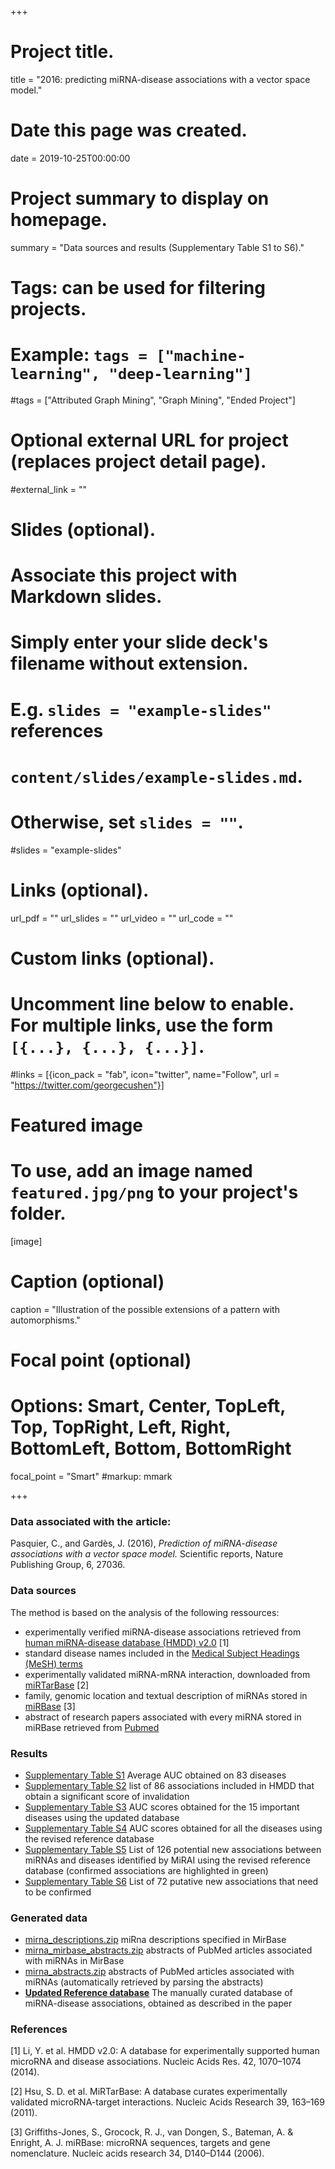 +++
# Project title.
title = "2016: predicting miRNA-disease associations with a vector space model."

# Date this page was created.
date = 2019-10-25T00:00:00

# Project summary to display on homepage.
summary = "Data sources and results (Supplementary Table S1 to S6)."

# Tags: can be used for filtering projects.
# Example: `tags = ["machine-learning", "deep-learning"]`
#tags = ["Attributed Graph Mining", "Graph Mining", "Ended Project"]

# Optional external URL for project (replaces project detail page).
#external_link = ""

# Slides (optional).
#   Associate this project with Markdown slides.
#   Simply enter your slide deck's filename without extension.
#   E.g. `slides = "example-slides"` references 
#   `content/slides/example-slides.md`.
#   Otherwise, set `slides = ""`.
#slides = "example-slides"

# Links (optional).
url_pdf = ""
url_slides = ""
url_video = ""
url_code = ""

# Custom links (optional).
#   Uncomment line below to enable. For multiple links, use the form `[{...}, {...}, {...}]`.
#links = [{icon_pack = "fab", icon="twitter", name="Follow", url = "https://twitter.com/georgecushen"}]

# Featured image
# To use, add an image named `featured.jpg/png` to your project's folder. 
[image]
  # Caption (optional)
  caption = "Illustration of the possible extensions of a pattern with automorphisms."
  
  # Focal point (optional)
  # Options: Smart, Center, TopLeft, Top, TopRight, Left, Right, BottomLeft, Bottom, BottomRight
  focal_point = "Smart"
#markup: mmark

+++

### Data associated with the article:

Pasquier, C., and Gardès, J. (2016), *Prediction of miRNA-disease associations with a vector space model.* Scientific reports, Nature Publishing Group, 6, 27036.

### Data sources ###

The method is based on the analysis of the following ressources:

* experimentally verified miRNA-disease associations retrieved from [human miRNA-disease database (HMDD) v2.0](http://www.cuilab.cn/hmdd) [1]
* standard disease names included in the [Medical Subject Headings (MeSH) terms](https://www.ncbi.nlm.nih.gov/mesh)
* experimentally validated miRNA-mRNA interaction, downloaded from [miRTarBase](http://mirtarbase.mbc.nctu.edu.tw/) [2]
* family, genomic location and textual description of miRNAs stored in [miRBase](http://www.mirbase.org/) [3]
* abstract of research papers associated with every miRNA stored in miRBase retrieved from [Pubmed](https://www.ncbi.nlm.nih.gov/pubmed)

### Results ###
* [Supplementary Table S1](../../data/mirai_2016/Suppl_Table_S1.xls) Average AUC obtained on 83 diseases
* [Supplementary Table S2](../../data/mirai_2016/Suppl_Table_S2.xls) list of 86 associations included in HMDD that obtain a significant score of invalidation
* [Supplementary Table S3](../../data/mirai_2016/Suppl_Table_S3.xls) AUC scores obtained for the 15 important diseases using the updated database
* [Supplementary Table S4](../../data/mirai_2016/Suppl_Table_S4.xls) AUC scores obtained for all the diseases using the revised reference database
* [Supplementary Table S5](../../data/mirai_2016/Suppl_Table_S5.xls) List of 126 potential new associations between miRNAs and diseases identified by MiRAI using the revised reference database (confirmed associations are highlighted in green)
* [Supplementary Table S6](../../data/mirai_2016/Suppl_Table_S6.xls) List of 72 putative new associations that need to be confirmed

### Generated data ###
* [mirna_descriptions.zip](../../data/mirai_2016/mirna_descriptions.zip) miRna descriptions specified in MirBase
* [mirna_mirbase_abstracts.zip](../../data/mirai_2016/mirna_mirbase_abstracts.zip) abstracts of PubMed articles associated with miRNAs in MirBase
* [mirna_abstracts.zip](../../data/mirai_2016/mirna_abstracts.zip) abstracts of PubMed articles associated with miRNAs (automatically retrieved by parsing the abstracts)
* **[Updated Reference database](../../data/mirai_2016/miRNA_disease.xls)** The manually curated database of miRNA-disease associations, obtained as described in the paper

### References ###
[1] Li, Y. et al. HMDD v2.0: A database for experimentally supported human microRNA and disease associations. Nucleic
Acids Res. 42, 1070–1074 (2014).

[2] Hsu, S. D. et al. MiRTarBase: A database curates experimentally validated microRNA-target interactions. Nucleic Acids Research 39, 163–169 (2011).

[3] Griffiths-Jones, S., Grocock, R. J., van Dongen, S., Bateman, A. & Enright, A. J. miRBase: microRNA sequences, targets and gene
nomenclature. Nucleic acids research 34, D140–D144 (2006).

